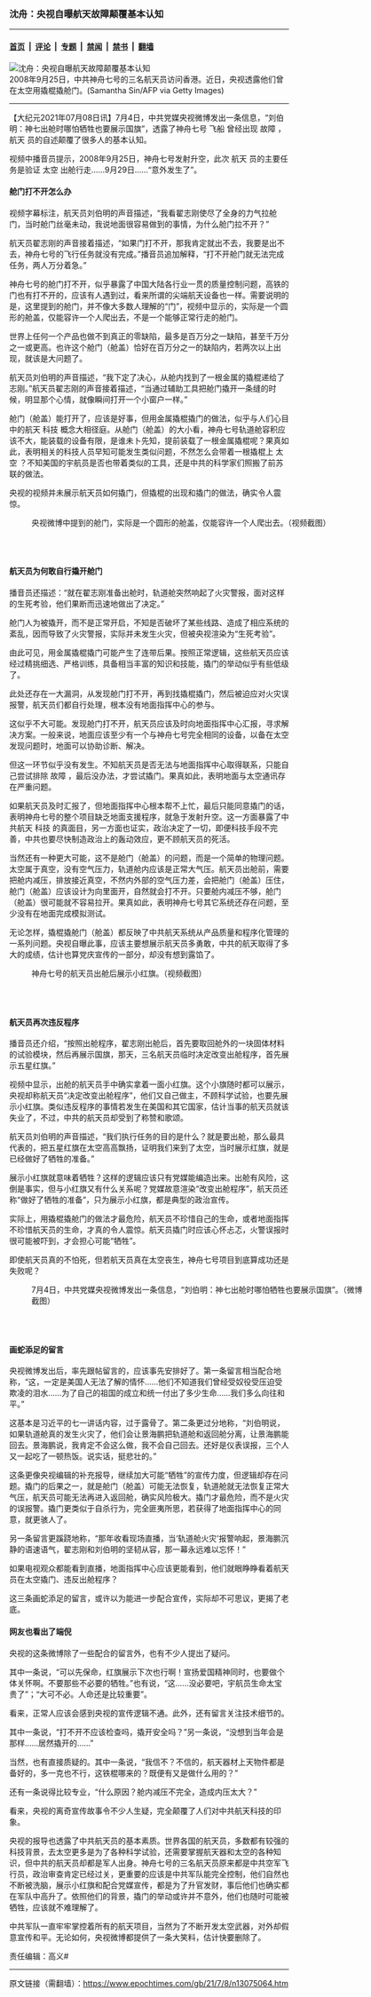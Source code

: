### 沈舟：央视自曝航天故障颠覆基本认知

---

#### [首页](../../../..?n13075064) &nbsp;|&nbsp; [评论](../../../../../epoch-comment?n13075064) &nbsp;|&nbsp; [专题](../../../../../epoch-special?n13075064) &nbsp;|&nbsp; [禁闻](../../../../../epoch-news?n13075064) &nbsp;|&nbsp; [禁书](../../../../../books?n13075064) &nbsp;|&nbsp; [翻墙](https://github.com/gfw-breaker/nogfw/blob/master/README.md?n13075064)


<div><img alt="沈舟：央视自曝航天故障颠覆基本认知" class="attachment-djy_600_400 size-djy_600_400 wp-post-image" src="https://i.epochtimes.com/assets/uploads/2021/07/id13075089-GettyImages-83941299-600x400.jpg"/>
<div class="caption">
 2008年9月25日，中共神舟七号的三名航天员访问香港。近日，央视透露他们曾在太空用撬棍撬舱门。(Samantha Sin/AFP via Getty Images)
</div></div><hr/><div class="post_content" id="artbody" itemprop="articleBody">
 <!-- article content begin -->
 <p>
  【大纪元2021年07月08日讯】7月4日，中共党媒央视微博发出一条信息，“刘伯明：神七出舱时哪怕牺牲也要展示国旗”，透露了神舟七号
  <ok href="https://www.epochtimes.com/gb/tag/%E9%A3%9E%E8%88%B9.html">
   飞船
  </ok>
  曾经出现
  <ok href="https://www.epochtimes.com/gb/tag/%E6%95%85%E9%9A%9C.html">
   故障
  </ok>
  ，
  <ok href="https://www.epochtimes.com/gb/tag/%E8%88%AA%E5%A4%A9.html">
   航天
  </ok>
  员的自述颠覆了很多人的基本认知。
 </p>
 <p>
  视频中播音员提示，2008年9月25日，神舟七号发射升空，此次
  <ok href="https://www.epochtimes.com/gb/tag/%E8%88%AA%E5%A4%A9.html">
   航天
  </ok>
  员的主要任务是验证
  <ok href="https://www.epochtimes.com/gb/tag/%E5%A4%AA%E7%A9%BA.html">
   太空
  </ok>
  出舱行走……9月29日……“意外发生了”。
 </p>
 <h4>
  <strong>
   舱门打不开怎么办
  </strong>
 </h4>
 <p>
  视频字幕标注，航天员刘伯明的声音描述，“我看翟志刚使尽了全身的力气拉舱门，当时舱门丝毫未动，我说地面很容易做到的事情，为什么舱门拉不开？”
 </p>
 <p>
  航天员翟志刚的声音接着描述，“如果门打不开，那我肯定就出不去，我要是出不去，神舟七号的飞行任务就没有完成。”播音员追加解释，“打不开舱门就无法完成任务，两人万分着急。”
 </p>
 <p>
  神舟七号的舱门打不开，似乎暴露了中国大陆各行业一贯的质量控制问题，高铁的门也有打不开的，应该有人遇到过，看来所谓的尖端航天设备也一样。需要说明的是，这里提到的舱门，并不像大多数人理解的“门”，视频中显示的，实际是一个圆形的舱盖，仅能容许一个人爬出去，不是一个能够正常行走的舱门。
 </p>
 <p>
  世界上任何一个产品也做不到真正的零缺陷，最多是百万分之一缺陷，甚至千万分之一或更高。也许这个舱门（舱盖）恰好在百万分之一的缺陷内，若两次以上出现，就该是大问题了。
 </p>
 <p>
  航天员刘伯明的声音描述，“我下定了决心，从舱内找到了一根金属的撬棍递给了志刚。”航天员翟志刚的声音接着描述，“当通过辅助工具把舱门撬开一条缝的时候，明显那个心情，就像瞬间打开一个小窗户一样。”
 </p>
 <p>
  舱门（舱盖）能打开了，应该是好事，但用金属撬棍撬门的做法，似乎与人们心目中的航天
  <ok href="https://www.epochtimes.com/gb/tag/%E7%A7%91%E6%8A%80.html">
   科技
  </ok>
  概念大相径庭。从舱门（舱盖）的大小看，神舟七号轨道舱容积应该不大，能装载的设备有限，是谁未卜先知，提前装载了一根金属撬棍呢？果真如此，表明相关的科技人员早知可能发生类似问题，不然怎么会带着一根撬棍上
  <ok href="https://www.epochtimes.com/gb/tag/%E5%A4%AA%E7%A9%BA.html">
   太空
  </ok>
  ？不知美国的宇航员是否也带着类似的工具，还是中共的科学家们照搬了前苏联的做法。
 </p>
 <p>
  央视的视频并未展示航天员如何撬门，但撬棍的出现和撬门的做法，确实令人震惊。
 </p>
 <figure aria-describedby="caption-attachment-13075096" class="wp-caption aligncenter" id="attachment_13075096" style="width: 600px">
  <ok href="https://i.epochtimes.com/assets/uploads/2021/07/id13075096-Yangshi-Weibo_20210704_1.jpg" target="_blank">
   <img alt="" class="size-large wp-image-13075096" src="https://i.epochtimes.com/assets/uploads/2021/07/id13075096-Yangshi-Weibo_20210704_1-600x421.jpg"/>
  </ok>
  <br/><figcaption class="wp-caption-text" id="caption-attachment-13075096">
   央视微博中提到的舱门，实际是一个圆形的舱盖，仅能容许一个人爬出去。（视频截图）
  </figcaption><br/>
 </figure><br/>
 <h4>
  <strong>
   航天员为何敢自行撬开舱门
  </strong>
 </h4>
 <p>
  播音员还描述：“就在翟志刚准备出舱时，轨道舱突然响起了火灾警报，面对这样的生死考验，他们果断而迅速地做出了决定。”
 </p>
 <p>
  舱门人为被撬开，而不是正常开启，不知是否破坏了某些线路、造成了相应系统的紊乱，因而导致了火灾警报，实际并未发生火灾，但被央视渲染为“生死考验”。
 </p>
 <p>
  由此可见，用金属撬棍撬门可能产生了连带后果。按照正常逻辑，这些航天员应该经过精挑细选、严格训练，具备相当丰富的知识和技能，撬门的举动似乎有些低级了。
 </p>
 <p>
  此处还存在一大漏洞，从发现舱门打不开，再到找撬棍撬门，然后被迫应对火灾误报警，航天员们都自行处理，根本没有地面指挥中心的参与。
 </p>
 <p>
  这似乎不大可能。发现舱门打不开，航天员应该及时向地面指挥中心汇报，寻求解决方案。一般来说，地面应该至少有一个与神舟七号完全相同的设备，以备在太空发现问题时，地面可以协助诊断、解决。
 </p>
 <p>
  但这一环节似乎没有发生。不知航天员是否无法与地面指挥中心取得联系，只能自己尝试排除
  <ok href="https://www.epochtimes.com/gb/tag/%E6%95%85%E9%9A%9C.html">
   故障
  </ok>
  ，最后没办法，才尝试撬门。果真如此，表明地面与太空通讯存在严重问题。
 </p>
 <p>
  如果航天员及时汇报了，但地面指挥中心根本帮不上忙，最后只能同意撬门的话，表明神舟七号的整个项目缺乏地面支援程序，就急于发射升空。这一方面暴露了中共航天
  <ok href="https://www.epochtimes.com/gb/tag/%E7%A7%91%E6%8A%80.html">
   科技
  </ok>
  的真面目，另一方面也证实，政治决定了一切，即便科技手段不完善，中共也要尽快制造政治上的轰动效应，更不顾航天员的死活。
 </p>
 <p>
  当然还有一种更大可能，这不是舱门（舱盖）的问题，而是一个简单的物理问题。太空属于真空，没有空气压力，轨道舱内应该是正常大气压。航天员出舱前，需要把舱内减压，排放接近真空，不然内外部的空气压力差，会把舱门（舱盖）压住，舱门（舱盖）应该设计为向里面开，自然就会打不开。只要舱内减压不够，舱门（舱盖）很可能就不容易拉开。果真如此，表明神舟七号其它系统还存在问题，至少没有在地面完成模拟测试。
 </p>
 <p>
  无论怎样，撬棍撬舱门（舱盖）都反映了中共航天系统从产品质量和程序化管理的一系列问题。央视自曝此事，应该主要想展示航天员多勇敢，中共的航天取得了多大的成绩，估计也算党庆宣传的一部分，却没有想到露馅了。
 </p>
 <figure aria-describedby="caption-attachment-13075103" class="wp-caption aligncenter" id="attachment_13075103" style="width: 600px">
  <ok href="https://i.epochtimes.com/assets/uploads/2021/07/id13075103-Yangshi-Weibo_20210704_2.jpg" target="_blank">
   <img alt="" class="size-large wp-image-13075103" src="https://i.epochtimes.com/assets/uploads/2021/07/id13075103-Yangshi-Weibo_20210704_2-600x368.jpg"/>
  </ok>
  <br/><figcaption class="wp-caption-text" id="caption-attachment-13075103">
   神舟七号的航天员出舱后展示小红旗。（视频截图）
  </figcaption><br/>
 </figure><br/>
 <h4>
  <strong>
   航天员再次违反程序
  </strong>
 </h4>
 <p>
  播音员还介绍，“按照出舱程序，翟志刚出舱后，首先要取回舱外的一块固体材料的试验模块，然后再展示国旗，那天，三名航天员临时决定改变出舱程序，首先展示五星红旗。”
 </p>
 <p>
  视频中显示，出舱的航天员手中确实拿着一面小红旗。这个小旗随时都可以展示，央视却称航天员“决定改变出舱程序”，他们又自己做主，不顾科学试验，也要先展示小红旗。类似违反程序的事情若发生在美国和其它国家，估计当事的航天员就该失业了，不过，中共的航天员却受到了称赞和歌颂。
 </p>
 <p>
  航天员刘伯明的声音描述，“我们执行任务的目的是什么？就是要出舱，那么最具代表的，把五星红旗在太空高高飘扬，证明我们来到了太空，当时展示红旗，就是已经做好了牺牲的准备。”
 </p>
 <p>
  展示小红旗就意味着牺牲？这样的逻辑应该只有党媒能编造出来。出舱有风险，这倒是事实，但与小红旗又有什么关系呢？党媒故意渲染“改变出舱程序”，航天员还称“做好了牺牲的准备”，只为展示小红旗，都是典型的政治宣传。
 </p>
 <p>
  实际上，用撬棍撬舱门的做法才最危险，航天员不珍惜自己的生命，或者地面指挥不珍惜航天员的生命，才真的令人震惊。航天员撬门时应该心怀忐忑，火警误报时很可能被吓到，才会担心可能“牺牲”。
 </p>
 <p>
  即使航天员真的不怕死，但若航天员真在太空丧生，神舟七号项目到底算成功还是失败呢？
 </p>
 <figure aria-describedby="caption-attachment-13075106" class="wp-caption aligncenter" id="attachment_13075106" style="width: 600px">
  <ok href="https://i.epochtimes.com/assets/uploads/2021/07/id13075106-Yangshi-Weibo_20210704.jpg" target="_blank">
   <img alt="" class="size-large wp-image-13075106" src="https://i.epochtimes.com/assets/uploads/2021/07/id13075106-Yangshi-Weibo_20210704-600x341.jpg"/>
  </ok>
  <br/><figcaption class="wp-caption-text" id="caption-attachment-13075106">
   7月4日，中共党媒央视微博发出一条信息，“刘伯明：神七出舱时哪怕牺牲也要展示国旗”。（微博截图）
  </figcaption><br/>
 </figure><br/>
 <h4>
  <strong>
   画蛇添足的留言
  </strong>
 </h4>
 <p>
  央视微博发出后，率先跟帖留言的，应该事先安排好了。第一条留言相当配合地称，“这，一定是美国人无法了解的情怀……他们不知道我们曾经受奴役受压迫受欺凌的泪水……为了自己的祖国的成立和统一付出了多少生命……我们多么向往和平。”
 </p>
 <p>
  这基本是习近平的七一讲话内容，过于露骨了。第二条更过分地称，“刘伯明说，如果轨道舱真的发生火灾了，他们会让景海鹏把轨道舱和返回舱分离，让景海鹏能回去。景海鹏说，我肯定不会这么做，我不会自己回去。还好是仪表误报，三个人又一起吃了一顿热饭。说实话，挺悲壮的。”
 </p>
 <p>
  这条更像央视编辑的补充报导，继续加大可能“牺牲”的宣传力度，但逻辑却存在问题。撬门的后果之一，就是舱门（舱盖）可能无法恢复，轨道舱就无法恢复正常大气压，航天员可能无法再进入返回舱，确实风险极大。撬门才最危险，而不是火灾的误报警。撬门更类似于自杀行为，完全匪夷所思，若获得了地面指挥中心的同意，就更骇人了。
 </p>
 <p>
  另一条留言更蹊跷地称，“那年收看现场直播，当‘轨道舱火灾’报警响起，景海鹏沉静的语速语气，翟志刚和刘伯明的坚韧从容，那一幕永远难以忘怀！”
 </p>
 <p>
  如果电视观众都能看到直播，地面指挥中心应该更能看到，他们就眼睁睁看着航天员在太空撬门、违反出舱程序？
 </p>
 <p>
  这三条画蛇添足的留言，或许以为能进一步配合宣传，实际却不可思议，更揭了老底。
 </p>
 <h4>
  <strong>
   网友也看出了端倪
  </strong>
 </h4>
 <p>
  央视的这条微博除了一些配合的留言外，也有不少人提出了疑问。
 </p>
 <p>
  其中一条说，“可以先保命，红旗展示下次也行啊！宣扬爱国精神同时，也要做个体关怀啊。不要那些不必要的牺牲。”也有说，“这……没必要吧，宇航员生命太宝贵了”；“大可不必。人命还是比较重要”。
 </p>
 <p>
  看来，正常人应该会感到央视的宣传逻辑不通。此外，还有留言关注技术细节的。
 </p>
 <p>
  其中一条说，“打不开不应该检查吗，撬开安全吗？”另一条说，“没想到当年会是那样……居然撬开的……”
 </p>
 <p>
  当然，也有直接质疑的。其中一条说，“我信不？不信的，航天器材上天物件都是备好的，多一克也不行，这铁棍哪来的？既便有又是做什么用的？”
 </p>
 <p>
  还有一条说得比较专业，“什么原因？舱内减压不完全，造成内压太大？”
 </p>
 <p>
  看来，央视的离奇宣传故事令不少人生疑，完全颠覆了人们对中共航天科技的印象。
 </p>
 <p>
  央视的报导也透露了中共航天员的基本素质。世界各国的航天员，多数都有较强的科技背景，去太空更多是为了各种科学试验，还需要掌握航天器和太空的各种知识，但中共的航天员却都是军人出身。神舟七号的三名航天员原来都是中共空军飞行员，政治审查肯定已经过关，更重要的应该是中共军队能完全控制，他们自然也不断被洗脑，展示小红旗和配合党媒宣传，都是为了升官发财，事后他们也确实都在军队中高升了。依照他们的背景，撬门的举动或许并不意外，他们也随时可能被牺牲，应该就不难理解了。
 </p>
 <p>
  中共军队一直牢牢掌控着所有的航天项目，当然为了不断开发太空武器，对外却假意宣传和平。无论如何，央视微博都提供了一条大笑料，估计快要删除了。
 </p>
 <p>
  责任编辑：高义#
 </p>
 <!-- article content end -->
 <div id="below_article_ad">
 </div>
</div>


---

原文链接（需翻墙）：https://www.epochtimes.com/gb/21/7/8/n13075064.htm